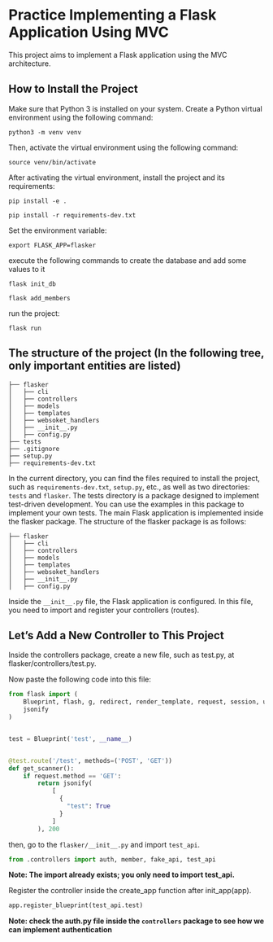# Practice Implementing a Flask Application Using MVC

This project aims to implement a Flask application using the MVC architecture.

## How to Install the Project

Make sure that Python 3 is installed on your system. Create a Python virtual environment using the following command:

```
python3 -m venv venv
```
Then, activate the virtual environment using the following command:

```
source venv/bin/activate
```
After activating the virtual environment, install the project and its requirements:

```
pip install -e .
```

```
pip install -r requirements-dev.txt
```

Set the environment variable:

```
export FLASK_APP=flasker
```
execute the following commands to create the database and add some values to it

```
flask init_db
```
```
flask add_members
```
run the project:

```
flask run
```
## The structure of the project (In the following tree, only important entities are listed)
```
├── flasker
│   ├── cli
│   ├── controllers
│   ├── models
│   ├── templates
│   ├── websoket_handlers
│   ├── __init__.py
│   ├── config.py
├── tests
├── .gitignore
├── setup.py
├── requirements-dev.txt

```
In the current directory, you can find the files required to install the project, such as `requirements-dev.txt`, `setup.py`, etc., as well as two directories: `tests` and `flasker`. The tests directory is a package designed to implement test-driven development. You can use the examples in this package to implement your own tests. The main Flask application is implemented inside the flasker package. The structure of the flasker package is as follows:
```
├── flasker
│   ├── cli
│   ├── controllers
│   ├── models
│   ├── templates
│   ├── websoket_handlers
│   ├── __init__.py
│   ├── config.py
```
Inside the `__init__.py` file, the Flask application is configured. In this file, you need to import and register your controllers (routes).

## Let’s Add a New Controller to This Project

Inside the controllers package, create a new file, such as test.py, at flasker/controllers/test.py.

Now paste the following code into this file:


```python
from flask import (
    Blueprint, flash, g, redirect, render_template, request, session, url_for,
    jsonify
)


test = Blueprint('test', __name__)


@test.route('/test', methods=('POST', 'GET'))
def get_scanner():
    if request.method == 'GET':
        return jsonify(
            [
              {
                "test": True
              }
            ]
        ), 200
```
then, go to the `flasker/__init__.py` and import `test_api`.

```python
from .controllers import auth, member, fake_api, test_api
```
**Note: The import already exists; you only need to import test_api.**

Register the controller inside the create_app function after init_app(app).

```python
app.register_blueprint(test_api.test)
```
**Note: check the auth.py file inside the `controllers` package to see how we can implement authentication**


